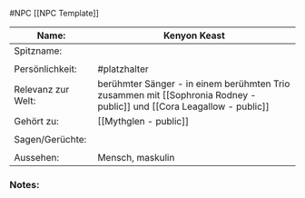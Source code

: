 #NPC [[NPC Template]]

| Name:              | Kenyon Keast                                                                                                          |
| ------------------ | --------------------------------------------------------------------------------------------------------------------- |
| Spitzname:         |                                                                                                                       |
|                    |                                                                                                                       |
| Persönlichkeit:    | #platzhalter                                                                                                          |
| Relevanz zur Welt: | berühmter Sänger - in einem berühmten Trio zusammen mit [[Sophronia Rodney - public]] und [[Cora Leagallow - public]] |
| Gehört zu:         | [[Mythglen - public]]                                                                                                 |
|                    |                                                                                                                       |
| Sagen/Gerüchte:    |                                                                                                                       |
|                    |                                                                                                                       |
| Aussehen:          | Mensch, maskulin                                                                                                      |
### Notes:
